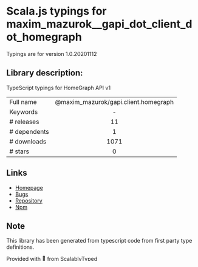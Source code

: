 
# Scala.js typings for maxim_mazurok__gapi_dot_client_dot_homegraph

Typings are for version 1.0.20201112

## Library description:
TypeScript typings for HomeGraph API v1

|                    |                 |
| ------------------ | :-------------: |
| Full name          | @maxim_mazurok/gapi.client.homegraph |
| Keywords           | - |
| # releases         | 11 |
| # dependents       | 1 |
| # downloads        | 1071 |
| # stars            | 0 |

## Links
- [Homepage](https://github.com/Maxim-Mazurok/google-api-typings-generator#readme)
- [Bugs](https://github.com/Maxim-Mazurok/google-api-typings-generator/issues)
- [Repository](https://github.com/Maxim-Mazurok/google-api-typings-generator)
- [Npm](https://www.npmjs.com/package/%40maxim_mazurok%2Fgapi.client.homegraph)
    


## Note
This library has been generated from typescript code from first party type definitions.

Provided with :purple_heart: from [ScalablyTyped](https://github.com/oyvindberg/ScalablyTyped)

## Usage
See [the main readme](../../readme.md) for instructions.


